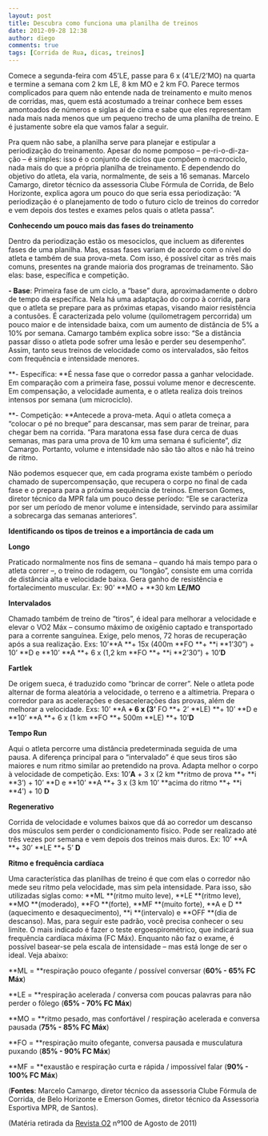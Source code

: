 ```yaml
---
layout: post
title: Descubra como funciona uma planilha de treinos
date: 2012-09-28 12:38
author: diego
comments: true
tags: [Corrida de Rua, dicas, treinos]
---
```

Comece a segunda-feira com 45’LE, passe para 6 x (4’LE/2’MO) na quarta e termine a semana com 2 km LE, 8 km MO e 2 km FO. Parece termos complicados para quem não entende nada de treinamento e muito menos de corridas, mas, quem está acostumado a treinar conhece bem esses amontoados de números e siglas aí de cima e sabe que eles representam nada mais nada menos que um pequeno trecho de uma planilha de treino. E é justamente sobre ela que vamos falar a seguir.

Pra quem não sabe, a planilha serve para planejar e estipular a periodização do treinamento. Apesar do nome pomposo – pe-ri-o-di-za-ção – é simples: isso é o conjunto de ciclos que compõem o macrociclo, nada mais do que a própria planilha de treinamento. E dependendo do objetivo do atleta, ela varia, normalmente, de seis a 16 semanas. Marcelo Camargo, diretor técnico da assessoria Clube Fórmula de Corrida, de Belo Horizonte, explica agora um pouco do que seria essa periodização: “A periodização é o planejamento de todo o futuro ciclo de treinos do corredor e vem depois dos testes e exames pelos quais o atleta passa”.

**Conhecendo um pouco mais das fases do treinamento**

Dentro da periodização estão os mesociclos, que incluem as diferentes fases de uma planilha. Mas, essas fases variam de acordo com o nível do atleta e também de sua prova-meta. Com isso, é possível citar as três mais comuns, presentes na grande maioria dos programas de treinamento. São elas: base, específica e competição.

**- Base**: Primeira fase de um ciclo, a “base” dura, aproximadamente o dobro de tempo da específica. Nela há uma adaptação do corpo à corrida, para que o atleta se prepare para as próximas etapas, visando maior resistência a contusões. É caracterizada pelo volume (quilometragem percorrida) um pouco maior e de intensidade baixa, com um aumento de distância de 5% a 10% por semana. Camargo também explica sobre isso: “Se a distância passar disso o atleta pode sofrer uma lesão e perder seu desempenho”. Assim, tanto seus treinos de velocidade como os intervalados, são feitos com frequência e intensidade menores.

**- Específica: **É nessa fase que o corredor passa a ganhar velocidade. Em comparação com a primeira fase, possui volume menor e decrescente. Em compensação, a velocidade aumenta, e o atleta realiza dois treinos intensos por semana (um microciclo).

**- Competição: **Antecede a prova-meta. Aqui o atleta começa a “colocar o pé no breque” para descansar, mas sem parar de treinar, para chegar bem na corrida. “Para maratona essa fase dura cerca de duas semanas, mas para uma prova de 10 km uma semana é suficiente”, diz Camargo. Portanto, volume e intensidade não são tão altos e não há treino de ritmo.

Não podemos esquecer que, em cada programa existe também o período chamado de supercompensação, que recupera o corpo no final de cada fase e o prepara para a próxima sequência de treinos. Emerson Gomes, diretor técnico da MPR fala um pouco desse período: “Ele se caracteriza por ser um período de menor volume e intensidade, servindo para assimilar a sobrecarga das semanas anteriores”.

**Identificando os tipos de treinos e a importância de cada um**

**Longo**

Praticado normalmente nos fins de semana – quando há mais tempo para o atleta correr –, o treino de rodagem, ou “longão”, consiste em uma corrida de distância alta e velocidade baixa. Gera ganho de resistência e fortalecimento muscular. Ex: 90’ **MO + **30 km **LE/MO**

**Intervalados**

Chamado também de treino de “tiros”, é ideal para melhorar a velocidade e elevar o VO2 Máx – consumo máximo de oxigênio captado e transportado para a corrente sanguínea. Exige, pelo menos, 72 horas de recuperação após a sua realização. Exs: 10’**A **+ 15x (400m **FO **+ **i **1’30”) + 10’ **D e **10’ **A **+ 6 x (1,2 km **FO **+ **i **2’30”) + 10’**D**

**Fartlek**

De origem sueca, é traduzido como “brincar de correr”. Nele o atleta pode alternar de forma aleatória a velocidade, o terreno e a altimetria. Prepara o corredor para as acelerações e desacelerações das provas, além de melhorar a velocidade. Exs: 10’ **A **+ 6 x (3’** FO **+ 2’ **LE) **+ 10’ **D e **10’ **A **+ 6 x (1 km **FO **+ 500m **LE) **+ 10’**D**

**Tempo Run**

Aqui o atleta percorre uma distância predeterminada seguida de uma pausa. A diferença principal para o “intervalado” é que seus tiros são maiores e num ritmo similar ao pretendido na prova. Adapta melhor o corpo à velocidade de competição. Exs: 10’**A** + 3 x (2 km **ritmo de prova **+ **i **3’) + 10’ **D e **10’ **A **+ 3 x (3 km 10’ **acima do ritmo **+ **i **4’) + 10 **D**

**Regenerativo**

Corrida de velocidade e volumes baixos que dá ao corredor um descanso dos músculos sem perder o condicionamento físico. Pode ser realizado até três vezes por semana e vem depois dos treinos mais duros. Ex: 10’ **A **+ 30’ **LE **+ 5’ **D**

**Ritmo e frequência cardíaca**

Uma característica das planilhas de treino é que com elas o corredor não mede seu ritmo pela velocidade, mas sim pela intensidade. Para isso, são utilizadas siglas como: **ML **(ritmo muito leve), **LE **(ritmo leve), **MO **(moderado), **FO **(forte), **MF **(muito forte), **A e D **(aquecimento e desaquecimento), **i **(intervalo) e **OFF **(dia de descanso). Mas, para seguir este padrão, você precisa conhecer o seu limite. O mais indicado é fazer o teste ergoespirométrico, que indicará sua frequência cardíaca máxima (FC Máx). Enquanto não faz o exame, é possível basear-se pela escala de intensidade – mas está longe de ser o ideal. Veja abaixo:

**ML = **respiração pouco ofegante / possível conversar (**60% - 65% FC Máx**)

**LE = **respiração acelerada / conversa com poucas palavras para não perder o fôlego (**65% - 70% FC Máx**)

**MO = **ritmo pesado, mas confortável / respiração acelerada e conversa pausada (**75% - 85% FC Máx**)

**FO = **respiração muito ofegante, conversa pausada e musculatura puxando (**85% - 90% FC Máx**)

**MF = **exaustão e respiração curta e rápida / impossível falar (**90% - 100% FC Máx**)

(**Fontes**: Marcelo Camargo, diretor técnico da assessoria Clube Fórmula de Corrida, de Belo Horizonte e Emerson Gomes, diretor técnico da Assessoria Esportiva MPR, de Santos).

(Matéria retirada da <a href="http://o2porminuto.com.br/materia/confira/conteudo/descubra-como-funciona-uma-planilha-de-treino-7141" target="_blank">Revista O2</a> nº100 de Agosto de 2011)
